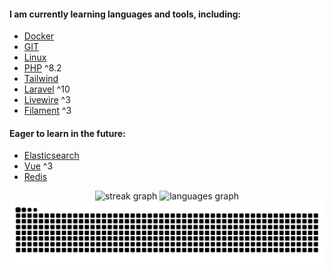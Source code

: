 #### I am currently learning languages and tools, including:
- [Docker](https://www.docker.com/)
- [GIT](https://git-scm.com/)
- [Linux](https://ubuntu.com/)
- [PHP](https://www.php.net/) ^8.2
- [Tailwind](https://tailwindcss.com/)
- [Laravel](https://laravel.com/) ^10
- [Livewire](https://livewire.laravel.com/) ^3
- [Filament](https://filamentphp.com/) ^3

#### Eager to learn in the future:
- [Elasticsearch](https://www.elastic.co/elasticsearch)
- [Vue](https://vuejs.org/) ^3
- [Redis](https://redis.io/)

<div align="center">
  <img src="https://streak-stats.demolab.com?user=mental-sigsegv&locale=en&mode=daily&theme=gruvbox-duo&hide_border=true&border_radius=5&order=3" height="150" alt="streak graph"  />
  <img src="https://github-readme-stats.vercel.app/api/top-langs?username=mental-sigsegv&locale=en&hide_title=false&layout=compact&card_width=320&langs_count=6&theme=gruvbox&bg_color=00000000&hide_border=true&order=2" height="150" alt="languages graph"  />
</div>

<img src="https://raw.githubusercontent.com/mental-sigsegv/mental-sigsegv/output/snake.svg" alt="Snake animation" />
    